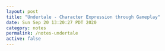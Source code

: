 ```yaml
---
layout: post
title: "Undertale - Character Expression through Gameplay"
date: Sun Sep 20 13:20:27 PDT 2020
category: notes
permalink: /notes-undertale
active: false
---
```

